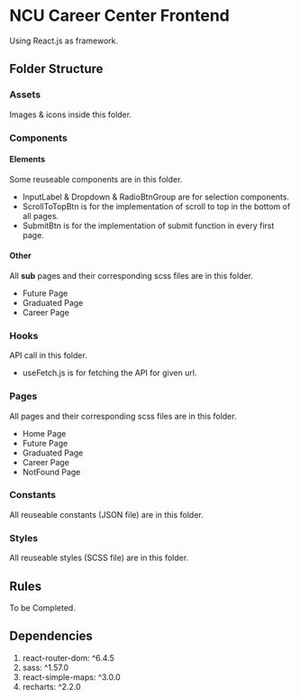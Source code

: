 # NCU Career Center Frontend

Using React.js as framework.

## Folder Structure

### Assets

Images & icons inside this folder.

### Components

#### Elements

Some reuseable components are in this folder.

- InputLabel & Dropdown & RadioBtnGroup are for selection components.
- ScrollToTopBtn is for the implementation of scroll to top in the bottom of all pages.
- SubmitBtn is for the implementation of submit function in every first page.

#### Other

All **sub** pages and their corresponding scss files are in this folder.

- Future Page
- Graduated Page
- Career Page

### Hooks

API call in this folder.

- useFetch.js is for fetching the API for given url.

### Pages

All pages and their corresponding scss files are in this folder.

- Home Page
- Future Page
- Graduated Page
- Career Page
- NotFound Page

### Constants

All reuseable constants (JSON file) are in this folder.

### Styles

All reuseable styles (SCSS file) are in this folder.

## Rules

To be Completed.

## Dependencies

1. react-router-dom: ^6.4.5
2. sass: ^1.57.0
3. react-simple-maps: ^3.0.0
4. recharts: ^2.2.0
